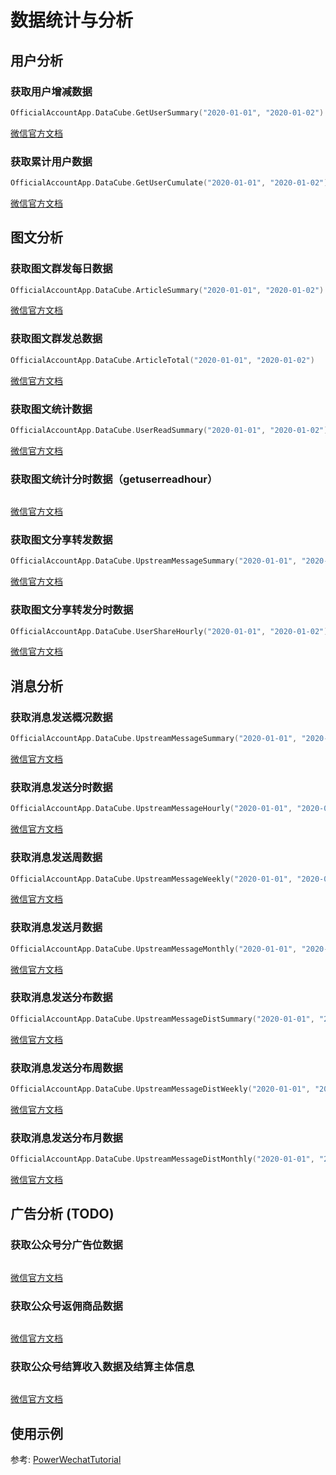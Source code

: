 # 数据统计与分析


## 用户分析

### 获取用户增减数据
```go
OfficialAccountApp.DataCube.GetUserSummary("2020-01-01", "2020-01-02")
````
[微信官方文档]()

### 获取累计用户数据
```go
OfficialAccountApp.DataCube.GetUserCumulate("2020-01-01", "2020-01-02")
```
[微信官方文档]()


## 图文分析

### 获取图文群发每日数据
```go
OfficialAccountApp.DataCube.ArticleSummary("2020-01-01", "2020-01-02")
```
[微信官方文档]()

### 获取图文群发总数据
```go
OfficialAccountApp.DataCube.ArticleTotal("2020-01-01", "2020-01-02")
```
[微信官方文档]()

### 获取图文统计数据
```go
OfficialAccountApp.DataCube.UserReadSummary("2020-01-01", "2020-01-02")
```
[微信官方文档]()

### 获取图文统计分时数据（getuserreadhour）
```go

```
[微信官方文档]()

### 获取图文分享转发数据
```go
OfficialAccountApp.DataCube.UpstreamMessageSummary("2020-01-01", "2020-01-02")
```
[微信官方文档]()

### 获取图文分享转发分时数据
```go
OfficialAccountApp.DataCube.UserShareHourly("2020-01-01", "2020-01-02")
```
[微信官方文档]()


## 消息分析

### 获取消息发送概况数据
```go
OfficialAccountApp.DataCube.UpstreamMessageSummary("2020-01-01", "2020-01-02")
```
[微信官方文档]()

### 获取消息发送分时数据
```go
OfficialAccountApp.DataCube.UpstreamMessageHourly("2020-01-01", "2020-01-02")
```
[微信官方文档]()

### 获取消息发送周数据
```go
OfficialAccountApp.DataCube.UpstreamMessageWeekly("2020-01-01", "2020-01-02")
```
[微信官方文档]()

### 获取消息发送月数据
```go
OfficialAccountApp.DataCube.UpstreamMessageMonthly("2020-01-01", "2020-01-02")
```
[微信官方文档]()

### 获取消息发送分布数据
```go
OfficialAccountApp.DataCube.UpstreamMessageDistSummary("2020-01-01", "2020-01-02")
```
[微信官方文档]()

### 获取消息发送分布周数据
```go
OfficialAccountApp.DataCube.UpstreamMessageDistWeekly("2020-01-01", "2020-01-02")
```
[微信官方文档]()

### 获取消息发送分布月数据
```go
OfficialAccountApp.DataCube.UpstreamMessageDistMonthly("2020-01-01", "2020-01-02")
```
[微信官方文档]()


## 广告分析 (TODO)

### 获取公众号分广告位数据
```go

```
[微信官方文档]()

### 获取公众号返佣商品数据
```go

```
[微信官方文档]()

### 获取公众号结算收入数据及结算主体信息
```go

```
[微信官方文档]()


## 使用示例

参考: [PowerWechatTutorial](https://github.com/ArtisanCloud/PowerWechatTutorial/blob/master/controllers/official-account/data-cube.go)
